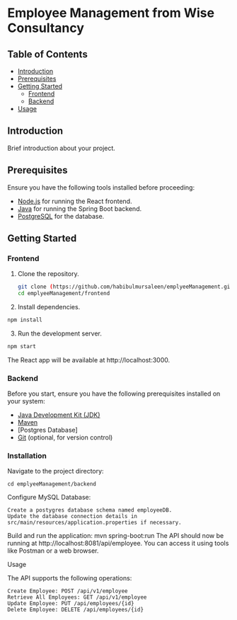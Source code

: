 # Employee Management from Wise Consultancy


## Table of Contents

- [Introduction](#introduction)
- [Prerequisites](#prerequisites)
- [Getting Started](#getting-started)
  - [Frontend](#frontend)
  - [Backend](#backend)
- [Usage](#usage)
 
## Introduction

Brief introduction about your project.

## Prerequisites

Ensure you have the following tools installed before proceeding:

- [Node.js](https://nodejs.org/) for running the React frontend.
- [Java](https://www.oracle.com/java/) for running the Spring Boot backend.
- [PostgreSQL](https://www.postgresql.org/) for the database.

## Getting Started

### Frontend

1. Clone the repository.

   ```bash
   git clone (https://github.com/habibulmursaleen/emplyeeManagement.git)https://github.com/habibulmursaleen/emplyeeManagement.git
   cd emplyeeManagement/frontend
   ```

2. Install dependencies.
``` bash
npm install
```
3. Run the development server.
```bash
npm start
```
The React app will be available at http://localhost:3000.

### Backend

Before you start, ensure you have the following prerequisites installed on your system:

- [Java Development Kit (JDK)](https://www.oracle.com/java/technologies/javase-downloads.html)
- [Maven](https://maven.apache.org/download.cgi)
- [Postgres Database] 
- [Git](https://git-scm.com/downloads) (optional, for version control)

### Installation
Navigate to the project directory:
 ```
cd emplyeeManagement/backend
```
 
Configure MySQL Database:

    Create a postygres database schema named employeeDB.
    Update the database connection details in src/main/resources/application.properties if necessary.
    
Build and run the application:
    mvn spring-boot:run
The API should now be running at http://localhost:8081/api/employee. You can access it using tools like Postman or a web browser.

Usage

The API supports the following operations:

    Create Employee: POST /api/v1/employee
    Retrieve All Employees: GET /api/v1/employee
    Update Employee: PUT /api/employees/{id}
    Delete Employee: DELETE /api/employees/{id}
